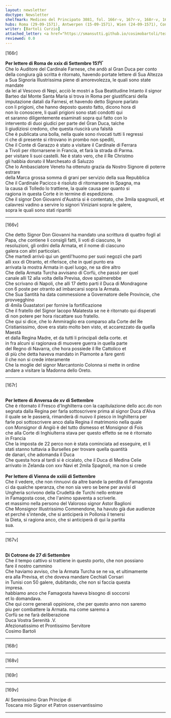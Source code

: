 ```yaml
---
layout: newsletter
doctype: Newsletter
shelfmark: Mediceo del Principato 3081, fol. 166r-v, 167r-v, 168r-v, 169r-v
hubs: Roma (29-09-1571), Antwerpen (15-09-1571), Wien (24-09-1571), Controne (27-09-1571)
writer: [Bartoli Curzio]
attached_letter: <a href="https://smansutti.github.io/cosimobartoli/texts/2980_051/">2980_051</a>
reviewed: 0.0
---
```


[166r]  
  
  
<strong>Per lettere di Roma de xxix di Settembre 157̅1̅</strong>  
Che lo Auditore del Cardinale Farnese, che andò al Gran Duca per conto  
della congiura già scritta è ritornato, havendo portate lettere di Sua Altezza  
a Sua Signoria Illustrissima piene di amorevolezza, le quali sono state mandate  
da lei al Vescovo di Nepi, acciò le mostri a Sua Beatitudine Intanto il signor  
Barteo dal Monte Santa Maria si trova in Roma per giustificarsi della  
imputazione datali da Farnesi, et havendo detto Signore parlato  
con li prigioni, che hanno deposto questo fatto, dicono hora di  
non lo conoscere, li quali prigioni sono stati condotti qui  
et saranno diligentemente esaminati sopra qui fatto con lo  
intervento di duoi giudici per parte del Gran Duca, talche  
li giudiziosi credono, che questa riuscirà una falsità  
Che è publicata una bolla, nella quale sono rivocati tutti li regressi  
ri che di presente si ritrovano in prombo non spediti,  
Che il Conte di Garazzo è stato a visitare il Cardinale di Ferrara  
a Tivoli per ritornarsene in Francia, et farà la strada di Parma.  
per visitare li suoi castelli. Ne è stato vero, che il Re Christmo  
gli habbia donato il Marchesato di Saluzzo  
Che lo Ambasciatore Veneto ha ottenuto grazia da Nostro Signore di poterre estrare  
della Marca grossa somma di grani per servizio della sua Repubblica  
Che il Cardinale Pacicco è risoluto di ritornarsene in Spagna, ma  
la causa di Tolledo lo trattiene, la quale causa per quanto si  
ragiona in questa Corte è in termine di espedizione.  
Che il signor Don Giovanni d'Austria si è contentato, che 3mila spagnuoli, et  
calavresi vadino a servire lo signori Viniziani sopra le galere,  
sopra le quali sono stati ripartiti  
  
---  

[166v]  
  
  
Che detto Signor Don Giovanni ha mandato una scrittura di quattro fogli al  
Papa, che contiene li consigli fatti, li voti di ciascuno, le  
resoluzioni, gli ordini della Armata, et il nome di ciascuno  
galera con altri particolari.  
Che martedì arrivò qui un gentil'huomo per suoi negozii che partì  
alli xxx di Otranto, et riferisce, che in quel punto era  
arrivata la mostra Armata in quel luogo, ne sa dire altro  
Che della Armata Turcha avvisano di Corfù, che passò per quel  
canale alli 12 alla volta della Previsa, dove spalmerebbe  
Che scrivano di Napoli, che alli 17 detto parti il Duca di Mondragone  
con 6 poste per otranto ad imbarcarsi sopra la Armata.  
Che Sua Santità ha data commessione a Governatore delle Provincie, che provvegghino  
di 4mila Guastatori per fornire la fortificazione  
Che il fratello del Signor Iacopo Malatesta se ne è ritornato qui disperati  
di non potere per hora riscattare suo fratello.  
Che qui si dice, che lo Ammiraglio era comparso alla Corte del Re  
Cristianissimo, dove era stato molto ben visto, et accarezzato da quella Maestà  
et dalla Regina Madre, et da tutti li principali della corte. et  
in fra alcuni si ragionava di muovere guerra in quella parte  
del Regno di Navarra, che hora possiede il Re Cattolico et  
di più che detta haveva mandato in Piamonte a fare genti  
il che non si crede interamente  
Che la moglie del signor Marcantonio Colonna si mette in ordine  
andare a visitare la Madonna dello Oreto.  
  
---  

[167r]  
  
  
<br/><strong>Per lettere di Anversa de xv di Settembre</strong>  
Che è ritornato il Fresco d'Inghilterra con la capitulazione dello acc.do non  
segnata dalla Regina per farla sottoscrivere prima al signor Duca d'Alva  
il quale se le passerà, rimanderà di nuovo il piesco in Inghilterra per  
farle poi sottoscrivere anco dalla Regina il matrimonio nella quale  
con Monsignor di Angiò è del tutto dismesso et Monsignor di Fois  
che alla Corte di Inghiulterra stava per questo effetto se ne è ritornato  
in Francia  
Che la imposta de 22 perco non è stata cominciata ad esseguire, et li  
stati stanno tuttavia a Burselles per trovare quella quantità  
de danari, che adomanda il Duca  
Che questa hora al tardi si è cicalato, che il Duca di Medina Celie  
arrivato in Zelanda con xxv Navi et 2mila Spagnoli, ma non si crede  
<br/><strong>Per lettere di Vienna de xxiiii di Settembre</strong>  
Che il vedere, che non rinnuovi da altre bande la perdita di Famagosta  
ci da qualche speranza, che non sia vero se bene per avvisi di  
Ungheria scrivono della Crudeltà de Turchi nello entrare  
in Famagosta cose, che l'animo spaventa a scriverle.  
et massimo nella persono del Valoroso signor Astor Baglioni  
Che Monsignor Illustrissimo Commendone, ha havuto già due audienze  
et perché s'intende, che si anticiperà in Pollonia il tenersi  
la Dieta, si ragiona anco, che si anticiperà di qui la partita  
sua.  
  
---  

[167v]  
  
  
<br/><strong>Di Cotrone de 27 di Settembre</strong>  
Che il tempo cattivo si trattiene in questo porto, che non possiano  
fare il nostro cammino  
Che haviamo avviso, che la Armata Turcha se ne va, et ultimamente  
era alla Previsa, et che doveva mandare Cechiali Corsari  
in Tunisi con 50 galere, dubitando, che non si faccia questa  
impresa.  
habbiamo anco che Famagosta haveva bisogno di soccorsi  
et lo domandava.  
Che qui corre generali oppinione, che per questo anno non saremo  
piu per combattere la Armata. ma come saremo a  
Corfù se ne farà deliberazione  
Duca Vostra Serenità .V.  
Afezionatissimo et Prontissimo Servitore  
Cosimo Bartoli  
  
---  

[168r]  
  
  
  
---  

[168v]  
  
  
  
---  

[169r]  
  
  
  
---  

[169v]  
  
  
Al Serenissimo Gran Principe di  
Toscana mio Signor et Patron osservantissimo  
  
---  

